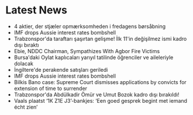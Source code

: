 # Latest News
-  4 aktier, der stjæler opmærksomheden i fredagens børsåbning
-  IMF drops Aussie interest rates bombshell
-  Trabzonspor'da taraftarı şaşırtan gelişme! İlk 11'in değişilmez ismi kadro dışı bıraktı
-  Ebie, NDDC Chairman, Sympathizes With Agbor Fire Victims
-  Bursa'daki Oylat kaplıcaları yarıyıl tatilinde öğrenciler ve aileleriyle dolacak
-  İngiltere'de perakende satışları geriledi
-  IMF drops Aussie interest rates bombshell
-  Bilkis Bano case: Supreme Court dismisses applications by convicts for extension of time to surrender
-  Trabzonspor'da Abdülkadir Ömür ve Umut Bozok kadro dışı bırakıldı!
-  Vaals plaatst ‘1K Z1E J3’-bankjes: ‘Een goed gesprek begint met iemand écht zien’
